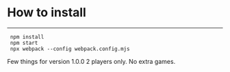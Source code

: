 # How to install
--------------
     npm install
     npm start
     npx webpack --config webpack.config.mjs


Few things for version 1.0.0
2 players only. No extra games.

